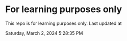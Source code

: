 # For learning purposes only
This repo is for learning purposes only.
Last updated at

Saturday, March 2, 2024 5:28:35 PM

